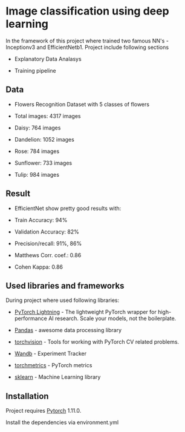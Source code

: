 # Image classification using deep learning

  

In the framework of this project where trained two famous NN's - Inceptionv3 and EfficientNetb1. Project include following sections

  

- Explanatory Data Analasys

- Training pipeline

  

## Data

  

- Flowers Recognition Dataset with 5 classes of flowers

- Total images: 4317 images

- Daisy: 764 images

- Dandelion: 1052 images

- Rose: 784 images

- Sunflower: 733 images

- Tulip: 984 images

  
  

## Result

- EfficientNet show pretty good results with:

- Train Accuracy: 94%

- Validation Accuracy: 82%

- Precision/recall: 91%, 86%

- Matthews Corr. coef.: 0.86

- Cohen Kappa: 0.86


  
  
  

## Used libraries and frameworks

  

During project where used following libraries:

  


- [PyTorch Lightning](https://github.com/PyTorchLightning/pytorch-lightning) - The lightweight PyTorch wrapper for high-performance AI research. Scale your models, not the boilerplate.

- [Pandas](https://pandas.pydata.org/) - awesome data processing library

- [torchvision](https://pytorch.org/vision/stable/index.html) - Tools for working with PyTorch CV related problems.

- [Wandb](https://wandb.ai/site) - Experiment Tracker

- [torchmetrics](https://torchmetrics.readthedocs.io/en/stable/) - PyTorch metrics

- [sklearn](https://scikit-learn.org/stable/) - Machine Learning library

  

## Installation

  

Project requires [Pytorch](https://pytorch.org/) 1.11.0.

Install the dependencies via environment.yml